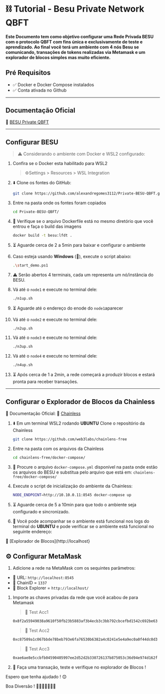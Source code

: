 # ⛓️ Tutorial  - Besu Private Network QBFT 

#### Este Documento tem como objetivo configurar uma Rede Privada BESU com o protocolo QBFT com fins única e exclusivamente de teste e aprendizado. Ao final você terá um ambiente com 4 nós Besu se comunicando, transações de tokens realizadas via Metamask e um explorador de blocos simples mas muito eficiente.

## Pré Requisitos
- ✅ Docker e Docker Compose instalados
- ✅ Conta ativada no Github

---

## Documentação Oficial
🔗 [BESU Private QBFT](https://besu.hyperledger.org/private-networks/tutorials/qbft)

---

## Configurar BESU
> ⚠️ Considerando o ambiente com Docker e WSL2 configurado:

1. Confira se o Docker esta habilitado para WSL2
    > ⚙️Settings > Resources > WSL Integration

1. ⬇️ Clone os fontes do GitHub:

    ```sh
    git clone https://github.com/alexandregomes3112/Private-BESU-QBFT.git
    ```

1. Entre na pasta onde os fontes foram copiados

    ```sh
    cd Private-BESU-QBFT/
    ``` 
1. 🔎 Verifique se o arquivo Dockerfile está no mesmo diretório que você entrou e faça o build das imagens

    ```sh 
    docker build -t besu:lfdt .
    ```
1. ⏳ Aguarde cerca de 2 a 5min para baixar e configurar o ambiente

1. Caso esteja usando **Windows** (💩), execute o script abaixo:

    ```sh
    .\start_demo.ps1
    ```

1. ⚠️ Serão abertos 4 terminais, cada um representa um nó/instância do BESU.

1. Vá até o `node1` e execute no terminal dele:

    ```sh
    ./n1up.sh
    ```

1. ⏳ Aguarde até o endereço do enode do `node1`aparecer

1. Vá até o `node2` e execute no terminal dele:

    ```sh
    ./n2up.sh
    ```

1. Vá até o `node3` e execute no terminal dele:

    ```sh
    ./n3up.sh
    ```
1. Vá até o `node4` e execute no terminal dele:

    ```sh
    ./n4up.sh
    ```

1. ⏳ Após cerca de 1 a 2min, a rede começará a produzir blocos e estará pronta para receber transações.

--- 

## Configurar o Explorador de Blocos da Chainless

📖 Documentação Oficial:
🔗 [Chainless](https://besu.hyperledger.org/private-networks/how-to/monitor/chainlens)


1. ⬇️ Em um terminal WSL2 rodando **UBUNTU** Clone o repositório da Chainless

    ```sh
    git clone https://github.com/web3labs/chainlens-free
    ```

1. Entre na pasta com os arquivos da Chainless

    ```sh
    cd chainlens-free/docker-compose/
    ```

1. 🔎 Procure o arquivo `docker-compose.yml` disponível na pasta onde estão os arquivos do BESU e substitua pelo arquivo que está em: `chainlens-free/docker-compose/`

1. Execute o script de inicialização do ambiente da Chainless:
    ```sh
    NODE_ENDPOINT=http://10.10.0.11:8545 docker-compose up
    ```

1. ⏳ Aguarde cerca de 5 a 10min para que todo o ambiente seja configurado e sincronizado.

1. 👀 Você pode acompanhar se o ambiente está funcional nos logs do terminal do **UBUNTU** e pode verificar se o ambiente está funcional no seguinte endereço:

🔗 [Explorador de Blocos](http://localhost}


## ⚙️ Configurar MetaMask

1. Adicione a rede na MetaMask com os sequintes parâmetros:

- 🔗 URL: `http://localhost:8545`
- 🛜 ChainID = `1337`
- 🔎 Block Explorer = `http://localhost/`

1. Importe as chaves privadas da rede que você acabou de para Metamask

    > 🔑 Test Acc1
    ```sh
    0x8f2a55949038a9610f50fb23b5883af3b4ecb3c3bb792cbcefbd1542c692be63
    ```

    > 🔑 Test Acc2
    ```sh 
    0xc87509a1c067bbde78beb793e6fa76530b6382a4c0241e5e4a9ec0a0f44dc0d3
    ```

    > 🔑 Test Acc3
    ```sh 
    0xae6ae8e5ccbfb04590405997ee2d52d2b330726137b875053c36d94e974d162f
    ```

1. 💱 Faça uma transação, teste e verifique no explorador de Blocos !


Espero que tenha ajudado ! 😊

Boa Diversão ! 
🛝🎡🎢🚀🎆🥳🎉


